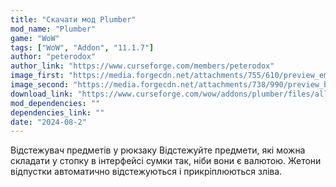 ```yaml
---
title: "Скачати мод Plumber"
mod_name: "Plumber"
game: "WoW"
tags: ["WoW", "Addon", "11.1.7"]
author: "peterodox"
author_link: "https://www.curseforge.com/members/peterodox"
image_first: "https://media.forgecdn.net/attachments/755/610/preview_emeraldbountyseedlist.jpg"
image_second: "https://media.forgecdn.net/attachments/738/990/preview_backpackitemtracker.jpg"
download_link: "https://www.curseforge.com/wow/addons/plumber/files/all?page=1&amp;pageSize=20"
mod_dependencies: ""
dependencies_link: ""
date: "2024-08-2"
---
```


Відстежувач предметів у рюкзаку
Відстежуйте предмети, які можна складати у стопку в інтерфейсі сумки так, ніби вони є валютою. Жетони відпустки автоматично відстежуються і прикріплюються зліва.